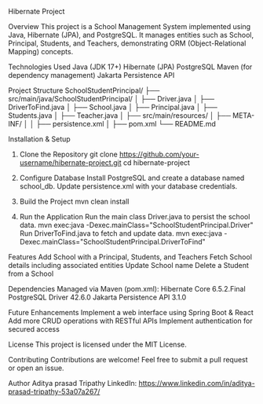 Hibernate Project

Overview
This project is a School Management System implemented using Java, Hibernate (JPA), and PostgreSQL. It manages entities such as School, Principal, Students, and Teachers, demonstrating ORM (Object-Relational Mapping) concepts.

Technologies Used
Java (JDK 17+)
Hibernate (JPA)
PostgreSQL
Maven (for dependency management)
Jakarta Persistence API


Project Structure
SchoolStudentPrincipal/
├── src/main/java/SchoolStudentPrincipal/
│   ├── Driver.java
│   ├── DriverToFind.java
│   ├── School.java
│   ├── Principal.java
│   ├── Students.java
│   ├── Teacher.java
│
├── src/main/resources/
│   ├── META-INF/
│   │   ├── persistence.xml
│
├── pom.xml
└── README.md


Installation & Setup

1. Clone the Repository
git clone https://github.com/your-username/hibernate-project.git
cd hibernate-project

2. Configure Database
Install PostgreSQL and create a database named school_db.
Update persistence.xml with your database credentials.

3. Build the Project
mvn clean install

5. Run the Application
Run the main class Driver.java to persist the school data.
mvn exec:java -Dexec.mainClass="SchoolStudentPrincipal.Driver"
Run DriverToFind.java to fetch and update data.
mvn exec:java -Dexec.mainClass="SchoolStudentPrincipal.DriverToFind"

Features
Add School with a Principal, Students, and Teachers
Fetch School details including associated entities
Update School name
Delete a Student from a School

Dependencies
Managed via Maven (pom.xml):
Hibernate Core 6.5.2.Final
PostgreSQL Driver 42.6.0
Jakarta Persistence API 3.1.0

Future Enhancements
Implement a web interface using Spring Boot & React
Add more CRUD operations with RESTful APIs
Implement authentication for secured access

License
This project is licensed under the MIT License.

Contributing
Contributions are welcome! Feel free to submit a pull request or open an issue.

Author
Aditya prasad Tripathy
LinkedIn: https://www.linkedin.com/in/aditya-prasad-tripathy-53a07a267/
